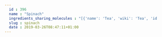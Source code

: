 ```yaml
---
  id : 396
  name : "Spinach"
  ingredients_sharing_molecules : "[{'name': 'Tea', 'wiki': 'Tea', 'id': 310, 'category': 'Plant', 'common_molecules': [89594, 5280443, 5280598, 7847, 6054, 7284, 527, 8094, 638278, 6072, 6202, 5363388, 644104, 5280511, 650, 8103, 13144, 1049, 4788, 637775, 61020, 247, 8452, 5283345, 1549778, 643731, 853433, 638011, 519382, 1889, 5283324, 15394, 5280445, 637566, 240, 33931, 5367719, 5365811, 5281167, 8130, 798, 6569, 5281168, 441005, 6561, 637542, 441484, 107971, 5284639, 10448, 338, 7288, 8723, 11552, 79803, 1110, 6050, 6986, 7410, 5318042, 31260, 5364919, 2345, 5280863, 784, 10393, 439341, 7150, 5280343, 1549026, 638014, 126, 998, 61041, 9895, 445070, 768, 323, 1183, 9862, 5281708, 637511, 5283349, 5284503, 802, 957, 72, 61503, 643941, 18827, 332, 999, 439246, 12020, 8768, 26447, 439263, 1130, 454, 107, 244, 878, 444539, 6433214, 18635, 7858, 8857, 5315892, 11509, 180, 6184, 643779, 6251, 439533, 11128, 31289, 7654]}, {'name': 'Soybean', 'wiki': 'Soybean', 'id': 289, 'category': 'Legume', 'common_molecules': [89594, 5280443, 5280598, 5367719, 6054, 7284, 527, 8094, 638278, 6072, 6202, 5363388, 644104, 5280511, 650, 8103, 13144, 1049, 4788, 637775, 61020, 247, 8452, 6341, 5283345, 853433, 638011, 1889, 5283324, 15394, 5280445, 637566, 240, 33931, 5365811, 5283316, 8130, 798, 6569, 5281168, 441005, 6561, 7895, 637542, 441484, 5283356, 107971, 5284639, 10448, 338, 7288, 8723, 11552, 79803, 1110, 6050, 6986, 5318042, 31260, 2345, 5280863, 784, 5281707, 10393, 439341, 7150, 5280343, 1549026, 126, 998, 7847, 445070, 768, 323, 1183, 9862, 5281708, 637511, 5283349, 5284503, 802, 957, 72, 61503, 643941, 18827, 6436017, 332, 999, 439246, 12020, 8768, 26447, 439263, 1130, 454, 107, 244, 878, 444539, 6433214, 18635, 7858, 8857, 5315892, 11509, 180, 6184, 643779, 6251, 439533, 11128, 31289, 7654]}, {'name': 'Tomato', 'wiki': 'Tomato', 'id': 364, 'category': 'Vegetable Fruit', 'common_molecules': [89594, 5280443, 5280598, 7847, 6054, 7284, 527, 8094, 638278, 6072, 6202, 5363388, 644104, 5280511, 650, 8103, 13144, 4788, 637775, 61020, 247, 8452, 5283345, 1549778, 643731, 853433, 638011, 7894, 1889, 5283324, 15394, 5280445, 637566, 240, 33931, 5367719, 5365811, 5283316, 5281167, 8130, 798, 6569, 5281168, 441005, 6561, 7895, 637542, 441484, 107971, 5284639, 10448, 338, 7288, 8723, 11552, 79803, 1110, 6050, 6986, 5318042, 31260, 2345, 5280863, 784, 10393, 439341, 7150, 5280343, 1549026, 638014, 126, 998, 9895, 445070, 768, 323, 1183, 9862, 5281708, 637511, 5283349, 5284503, 802, 957, 72, 61503, 643941, 18827, 332, 999, 439246, 12020, 8768, 26447, 439263, 1130, 454, 107, 244, 878, 444539, 18635, 7858, 8857, 5315892, 11509, 180, 6184, 643779, 6251, 439533, 11128, 31289, 7654]}, {'name': 'Corn', 'wiki': 'Maize', 'id': 56, 'category': 'Maize', 'common_molecules': [89594, 5280443, 5280598, 6054, 7284, 527, 8094, 638278, 6072, 6202, 5363388, 994, 644104, 5280511, 650, 5367719, 13144, 4788, 637775, 61020, 247, 8452, 6341, 853433, 638011, 7894, 1889, 5283324, 15394, 5280445, 637566, 240, 33931, 5365811, 8130, 798, 6569, 441005, 6561, 637542, 441484, 107971, 5284639, 10448, 338, 7288, 8723, 11552, 79803, 1110, 6050, 31268, 6986, 5318042, 31260, 2345, 5280863, 784, 10393, 439341, 1213, 5280343, 1549026, 638014, 126, 998, 7847, 445070, 768, 10408, 323, 7150, 1183, 9862, 5281708, 637511, 5283349, 5284503, 802, 957, 72, 61503, 643941, 18827, 6436017, 332, 999, 439246, 244, 8768, 26447, 439263, 1130, 454, 107, 878, 8021, 444539, 18635, 7858, 8857, 5315892, 11509, 180, 6184, 643779, 6251, 439533, 11128, 31289, 7654]}, {'name': 'Grape', 'wiki': 'Grape', 'id': 182, 'category': 'Fruit', 'common_molecules': [89594, 5280443, 5280598, 5367719, 6054, 7284, 527, 8094, 638278, 6072, 6202, 5363388, 644104, 5280511, 650, 8103, 13144, 4788, 637775, 61020, 247, 8452, 6341, 853433, 638011, 7894, 1889, 15394, 5280445, 637566, 240, 33931, 5365811, 5283316, 8130, 798, 6569, 441005, 6561, 7895, 637542, 441484, 107971, 5284639, 10448, 338, 7288, 8723, 11552, 79803, 1110, 6050, 31268, 6986, 7410, 5318042, 31260, 2345, 5280863, 784, 10393, 439341, 7150, 5280343, 1549026, 638014, 126, 998, 7847, 445070, 768, 323, 1183, 9862, 5281708, 637511, 5284503, 802, 957, 72, 61503, 643941, 18827, 6436017, 332, 999, 439246, 244, 8768, 26447, 439263, 1130, 454, 107, 878, 8021, 444539, 18635, 7858, 8857, 5315892, 11509, 180, 6184, 643779, 6251, 439533, 11128, 31289, 7654]}]"
  slug : spinach
  date : 2019-03-26T08:47:11+01:00
---
```



